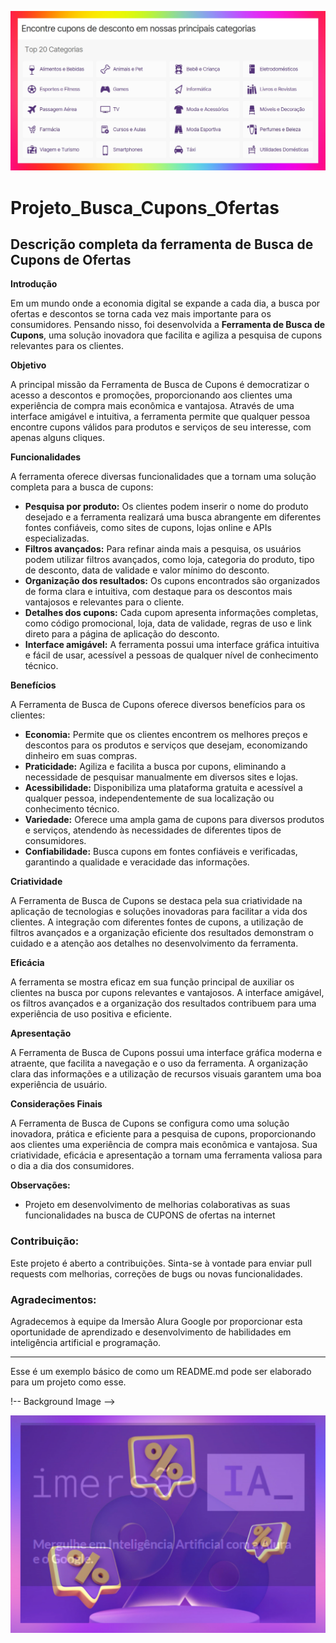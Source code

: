 <!-- Background Image -->
<p align="center">
  <img src="https://github.com/Vicente-Reis/vr_imagens/blob/main/imagem_ilustrativa_cupom00.jpg"alt="Background Image" />
</p>

# Projeto_Busca_Cupons_Ofertas
## Descrição completa da ferramenta de Busca de Cupons de Ofertas 


**Introdução**

Em um mundo onde a economia digital se expande a cada dia, a busca por ofertas e descontos se torna cada vez mais importante para os consumidores. Pensando nisso, foi desenvolvida a **Ferramenta de Busca de Cupons**, uma solução inovadora que facilita e agiliza a pesquisa de cupons relevantes para os clientes.

**Objetivo**

A principal missão da Ferramenta de Busca de Cupons é democratizar o acesso a descontos e promoções, proporcionando aos clientes uma experiência de compra mais econômica e vantajosa. Através de uma interface amigável e intuitiva, a ferramenta permite que qualquer pessoa encontre cupons válidos para produtos e serviços de seu interesse, com apenas alguns cliques.

**Funcionalidades**

A ferramenta oferece diversas funcionalidades que a tornam uma solução completa para a busca de cupons:

* **Pesquisa por produto:** Os clientes podem inserir o nome do produto desejado e a ferramenta realizará uma busca abrangente em diferentes fontes confiáveis, como sites de cupons, lojas online e APIs especializadas.
* **Filtros avançados:** Para refinar ainda mais a pesquisa, os usuários podem utilizar filtros avançados, como loja, categoria do produto, tipo de desconto, data de validade e valor mínimo do desconto.
* **Organização dos resultados:** Os cupons encontrados são organizados de forma clara e intuitiva, com destaque para os descontos mais vantajosos e relevantes para o cliente.
* **Detalhes dos cupons:** Cada cupom apresenta informações completas, como código promocional, loja, data de validade, regras de uso e link direto para a página de aplicação do desconto.
* **Interface amigável:** A ferramenta possui uma interface gráfica intuitiva e fácil de usar, acessível a pessoas de qualquer nível de conhecimento técnico.

**Benefícios**

A Ferramenta de Busca de Cupons oferece diversos benefícios para os clientes:

* **Economia:** Permite que os clientes encontrem os melhores preços e descontos para os produtos e serviços que desejam, economizando dinheiro em suas compras.
* **Praticidade:** Agiliza e facilita a busca por cupons, eliminando a necessidade de pesquisar manualmente em diversos sites e lojas.
* **Acessibilidade:** Disponibiliza uma plataforma gratuita e acessível a qualquer pessoa, independentemente de sua localização ou conhecimento técnico.
* **Variedade:** Oferece uma ampla gama de cupons para diversos produtos e serviços, atendendo às necessidades de diferentes tipos de consumidores.
* **Confiabilidade:** Busca cupons em fontes confiáveis e verificadas, garantindo a qualidade e veracidade das informações.

**Criatividade**

A Ferramenta de Busca de Cupons se destaca pela sua criatividade na aplicação de tecnologias e soluções inovadoras para facilitar a vida dos clientes. A integração com diferentes fontes de cupons, a utilização de filtros avançados e a organização eficiente dos resultados demonstram o cuidado e a atenção aos detalhes no desenvolvimento da ferramenta.

**Eficácia**

A ferramenta se mostra eficaz em sua função principal de auxiliar os clientes na busca por cupons relevantes e vantajosos. A interface amigável, os filtros avançados e a organização dos resultados contribuem para uma experiência de uso positiva e eficiente.

**Apresentação**

A Ferramenta de Busca de Cupons possui uma interface gráfica moderna e atraente, que facilita a navegação e o uso da ferramenta. A organização clara das informações e a utilização de recursos visuais garantem uma boa experiência de usuário.

**Considerações Finais**

A Ferramenta de Busca de Cupons se configura como uma solução inovadora, prática e eficiente para a pesquisa de cupons, proporcionando aos clientes uma experiência de compra mais econômica e vantajosa. Sua criatividade, eficácia e apresentação a tornam uma ferramenta valiosa para o dia a dia dos consumidores.

**Observações:**

* Projeto em desenvolvimento de melhorias colaborativas as suas funcionalidades na busca de CUPONS de ofertas na internet

### Contribuição:

Este projeto é aberto a contribuições. Sinta-se à vontade para enviar pull requests com melhorias, correções de bugs ou novas funcionalidades.

### Agradecimentos:

Agradecemos à equipe da Imersão Alura Google por proporcionar esta oportunidade de aprendizado e desenvolvimento de habilidades em inteligência artificial e programação.

---

Esse é um exemplo básico de como um README.md pode ser elaborado para um projeto como esse.


!-- Background Image -->
<p align="center">
  <img src="https://github.com/Vicente-Reis/vr_imagens/blob/main/melhores_descontos_internet.jpg" alt="Background Image" />
</p>        




